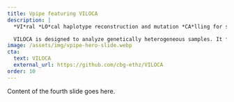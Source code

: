 ```yaml
---
title: Vpipe featuring VILOCA
description: |
  *VI*ral *LO*cal haplotype reconstruction and mutation *CA*lling for short and long read data

  VILOCA is designed to analyze genetically heterogeneous samples. It facilitates error correction and local haplotype reconstruction in a mixed sample.
image: /assets/img/vpipe-hero-slide.webp
cta:
  text: VILOCA
  external_url: https://github.com/cbg-ethz/VILOCA
order: 10
---
```


Content of the fourth slide goes here.
